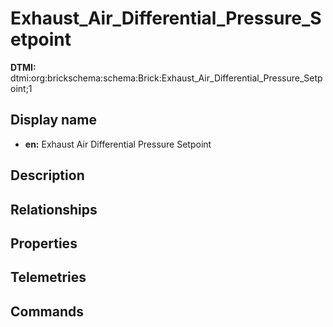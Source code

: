 # Exhaust_Air_Differential_Pressure_Setpoint
**DTMI:** dtmi:org:brickschema:schema:Brick:Exhaust_Air_Differential_Pressure_Setpoint;1
## Display name
- **en:** Exhaust Air Differential Pressure Setpoint
## Description
## Relationships
## Properties
## Telemetries
## Commands
